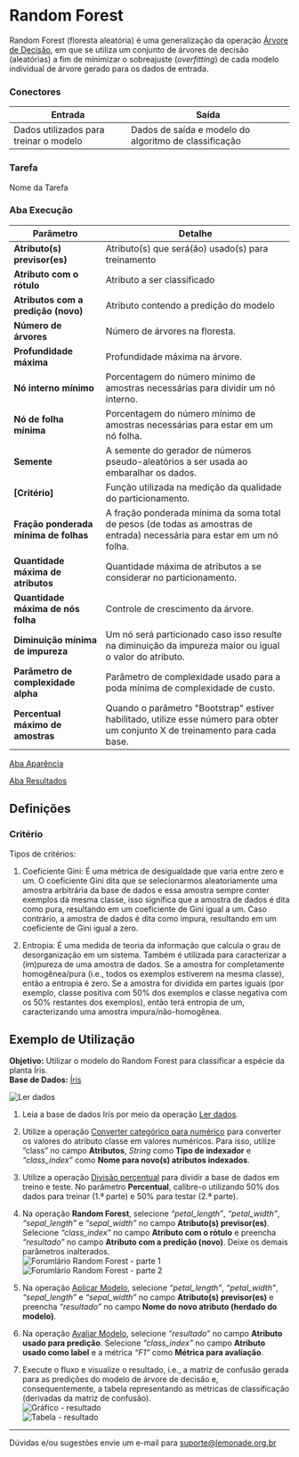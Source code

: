# Random Forest

Random Forest (floresta aleatória) é uma generalização da operação [Árvore de Decisão][1], em que se utiliza um conjunto de árvores de decisão (aleatórias) a fim de minimizar o sobreajuste (*overfitting*) de cada modelo individual de árvore gerado para os dados de entrada.

### Conectores
| Entrada | Saída |
| --- | --- |
| Dados utilizados para treinar o modelo | Dados de saída e modelo do algoritmo de classificação |

### Tarefa
Nome da Tarefa

### Aba Execução
| Parâmetro | Detalhe |
| --- | --- |
| **Atributo(s) previsor(es)** | Atributo(s) que será(ão) usado(s) para treinamento |
| **Atributo com o rótulo** | Atributo a ser classificado |
| **Atributos com a predição (novo)** | Atributo contendo a predição do modelo |
| **Número de árvores** | Número de árvores na floresta. |
| **Profundidade máxima** | Profundidade máxima na árvore. |
| **Nó interno mínimo** | Porcentagem do número mínimo de amostras necessárias para dividir um nó interno. |
| **Nó de folha mínima** | Porcentagem do número mínimo de amostras necessárias para estar em um nó folha. |
| **Semente** | A semente do gerador de números pseudo-aleatórios a ser usada ao embaralhar os dados. |
| **[Critério]** | Função utilizada na medição da qualidade do particionamento. |
| **Fração ponderada mínima de folhas** | A fração ponderada mínima da soma total de pesos (de todas as amostras de entrada) necessária para estar em um nó folha. |
| **Quantidade máxima de atributos** | Quantidade máxima de atributos a se considerar no particionamento. |
| **Quantidade máxima de nós folha** | Controle de crescimento da árvore. |
| **Diminuição mínima de impureza** | Um nó será particionado caso isso resulte na diminuição da impureza maior ou igual o valor do atributo. |
| **Parâmetro de complexidade alpha** | Parâmetro de complexidade usado para a poda mínima de complexidade de custo. |
| **Percentual máximo de amostras** | Quando o parâmetro "Bootstrap" estiver habilitado, utilize esse número para obter um conjunto X de treinamento para cada base. |

[Aba Aparência][2]

[Aba Resultados][3] 

## Definições
### Critério
Tipos de critérios:

1. Coeficiente Gini: É uma métrica de desigualdade que varia entre zero e um. O coeficiente Gini dita que se selecionarmos aleatoriamente uma amostra arbitrária da base de dados e essa amostra sempre conter exemplos da mesma classe, isso significa que a amostra de dados é dita como pura, resultando em um coeficiente de Gini igual a um. Caso contrário, a amostra de dados é dita como impura, resultando em um coeficiente de Gini igual a zero.

2. Entropia: É uma medida de teoria da informação que calcula o grau de desorganização em um sistema. Também é utilizada para caracterizar a (im)pureza de uma amostra de dados. Se a amostra for completamente homogênea/pura (i.e., todos os exemplos estiverem na mesma classe), então a entropia é zero. Se a amostra for dividida em partes iguais (por exemplo, classe positiva com 50% dos exemplos e classe negativa com os 50% restantes dos exemplos), então terá entropia de um, caracterizando uma amostra impura/não-homogênea.


## Exemplo de Utilização
**Objetivo:** Utilizar o modelo do Random Forest para classificar a espécie da planta Íris.\
**Base de Dados:** [Íris][4]

![Ler dados](/img/sklearn/aprendizado_de_maquina/classificacao_random_forest/image2.png)

1. Leia a base de dados Irís por meio da operação [Ler dados][5].

2. Utilize a operação [Converter categórico para numérico][6] para converter os valores do atributo classe em valores numéricos. Para isso, utilize “class” no campo **Atributos**, *String* como **Tipo de indexador** e *“class_index”* como **Nome para novo(s) atributos indexados**.

3. Utilize a operação [Divisão percentual][7] para dividir a base de dados em treino e teste. No parâmetro **Percentual**, calibre-o utilizando 50% dos dados para treinar (1.ª parte) e 50% para testar (2.ª parte).

4. Na operação **Random Forest**, selecione *“petal_length”*, *“petal_width”*, *“sepal_length”* e *“sepal_width”* no campo **Atributo(s) previsor(es)**. Selecione *“class_index”* no campo **Atributo com o rótulo** e preencha *“resultado”* no campo **Atributo com a predição (novo)**. Deixe os demais parâmetros inalterados.\
![Forumlário Random Forest - parte 1](/img/sklearn/aprendizado_de_maquina/classificacao_random_forest/image6.png)
![Forumlário Random Forest - parte 2](/img/sklearn/aprendizado_de_maquina/classificacao_random_forest/image5.png)

5. Na operação [Aplicar Modelo][8], selecione *“petal_length”*, *“petal_width”*, *“sepal_length”* e *“sepal_width”* no campo **Atributo(s) previsor(es)** e preencha *“resultado”* no campo **Nome do novo atributo (herdado do modelo)**. 

6. Na operação [Avaliar Modelo][9], selecione *“resultado”* no campo **Atributo usado para predição**. Selecione *“class_index”* no campo **Atributo usado como label** e a métrica *“F1”* como **Métrica para avaliação**. 

7. Execute o fluxo e visualize o resultado, i.e., a matriz de confusão gerada para as predições do modelo de árvore de decisão e, consequentemente, a tabela representando as métricas de classificação (derivadas da matriz de confusão).\
![Gráfico - resultado](/img/sklearn/aprendizado_de_maquina/classificacao_random_forest/image4.png)\
![Tabela - resultado](/img/sklearn/aprendizado_de_maquina/classificacao_random_forest/image3.png)


---
Dúvidas e/ou sugestões envie um e-mail para suporte@lemonade.org.br

[Impureza]: #impureza
[Estratégia para subconjunto de features]: #estrategia-para-subconjunto-de-features
[1]: /pt-br/sklearn/aprendizado-de-maquina/classificacao-arvore-de-decisao.html
[2]: /pt-br/sklearn/documentacao-geral/aba-aparencia.html
[3]: /pt-br/sklearn/documentacao-geral/aba-resultados.html
[4]: /pt-br/sklearn/base-de-dados/#iris
[5]: /pt-br/sklearn/entrada-e-saida/ler-dados.html
[6]: /pt-br/sklearn/pre-processamento-de-dados/representacao-de-atributos-converter-categorico-para-numerico.html
[7]: /pt-br/sklearn/pre-processamento-de-dados/amostragem-divisao-percentual.html
[8]: /pt-br/sklearn/modelo-e-avaliacao/aplicar-modelo.html
[9]: /pt-br/sklearn/modelo-e-avaliacao/avaliar-modelo.html